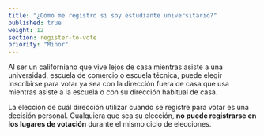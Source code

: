 ```yaml
---
title: "¿Cómo me registro si soy estudiante universitario?"
published: true
weight: 12
section: register-to-vote
priority: "Minor"
---
```

Al ser un californiano que vive lejos de casa mientras asiste a una universidad, escuela de comercio o escuela técnica, puede elegir inscribirse para votar ya sea con la dirección fuera de casa que usa mientras asiste a la escuela o con su dirección habitual de casa.  

La elección de cuál dirección utilizar cuando se registre para votar es una decisión personal. Cualquiera que sea su elección, **no puede registrarse en los lugares de votación** durante el mismo ciclo de elecciones.
